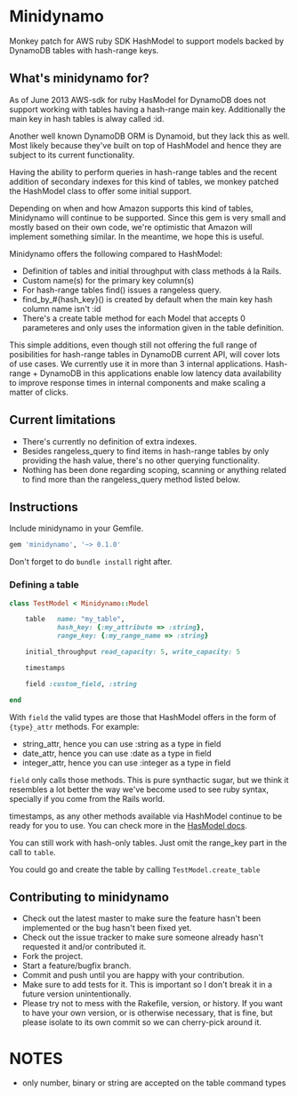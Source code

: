 Minidynamo
==============

Monkey patch for AWS ruby SDK HashModel to support models backed by DynamoDB tables with hash-range keys. 

## What's minidynamo for?


As of June 2013 AWS-sdk for ruby HasModel for DynamoDB does not support working with tables having a hash-range main key. Additionally the main key in hash tables is alway called :id. 

Another well known DynamoDB ORM is Dynamoid, but they lack this as well. Most likely because they've built on top of HashModel and hence they are subject to its current functionality.

Having the ability to perform queries in hash-range tables and the recent addition of secondary indexes for this kind of tables, we monkey patched the HashModel class to offer some initial support. 

Depending on when and how Amazon supports this kind of tables, Minidynamo will continue to be supported. Since this gem is very small and mostly based on their own code, we're optimistic that Amazon will implement something similar. In the meantime, we hope this is useful.

Minidynamo offers the following compared to HashModel:

* Definition of tables and initial throughput with class methods á la Rails.
* Custom name(s) for the primary key column(s)
* For hash-range tables find() issues a rangeless query.
* find_by_#{hash_key}() is created by default when the main key hash column name isn't :id
* There's a create table method for each Model that accepts 0 parameteres and only uses the information given in the table definition.

This simple additions, even though still not offering the full range of posibilities for hash-range tables in DynamoDB current API, will cover lots of use cases. We currently use it in more than 3 internal applications. Hash-range + DynamoDB in this applications enable low latency data availability to improve response times in internal components and make scaling a matter of clicks.

## Current limitations

* There's currently no definition of extra indexes.
* Besides rangeless_query to find items in hash-range tables by only providing the hash value, there's no other querying functionality.
* Nothing has been done regarding scoping, scanning or anything related to find more than the rangeless_query method listed below.

## Instructions

Include minidynamo in your Gemfile. 

```ruby
gem 'minidynamo', '~> 0.1.0'
```

Don't forget to do `bundle install` right after.

### Defining a table

```ruby
class TestModel < Minidynamo::Model

	table 	name: "my_table", 
			hash_key: {:my_attribute => :string},
			range_key: {:my_range_name => :string}

	initial_throughput read_capacity: 5, write_capacity: 5

	timestamps

	field :custom_field, :string

end
```

With `field` the valid types are those that HashModel offers in the form of `{type}_attr` methods. For example:

* string_attr, hence you can use :string as a type in field
* date_attr, hence you can use :date as a type in field
* integer_attr, hence you can use :integer as a type in field

`field` only calls those methods. This is pure synthactic sugar, but we think it resembles a lot better the way we've become used to see ruby syntax, specially if you come from the Rails world.

timestamps, as any other methods available via HashModel continue to be ready for you to use. You can check more in the [HasModel docs](http://docs.aws.amazon.com/AWSRubySDK/latest/frames.html#!http%3A//docs.aws.amazon.com/AWSRubySDK/latest/AWS/DynamoDB.html).

You can still work with hash-only tables. Just omit the range_key part in the call to `table`.

You could go and create the table by calling `TestModel.create_table`

## Contributing to minidynamo
 
* Check out the latest master to make sure the feature hasn't been implemented or the bug hasn't been fixed yet.
* Check out the issue tracker to make sure someone already hasn't requested it and/or contributed it.
* Fork the project.
* Start a feature/bugfix branch.
* Commit and push until you are happy with your contribution.
* Make sure to add tests for it. This is important so I don't break it in a future version unintentionally.
* Please try not to mess with the Rakefile, version, or history. If you want to have your own version, or is otherwise necessary, that is fine, but please isolate to its own commit so we can cherry-pick around it.


NOTES
====

* only number, binary or string are accepted on the table command types
